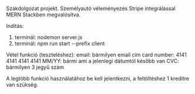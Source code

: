 Szakdolgozat projekt. Személyautó véleményezés Stripe integrálással MERN Stackben megvalósítva.

Indítás:
1. terminál: nodemon server.js
2. terminál: npm run start --prefix client

Vétel funkció (teszteléshez):
email: bármilyen email cím
card number: 4141 4141 4141 4141
MM/YY: bármi ami a jelenlegi dátumtól később van
CVC: bármilyen 3 jegyű szám

A legtöbb funkció használatához be kell jelentkezni, a feltöltéshez 1 kreditre van szükség.